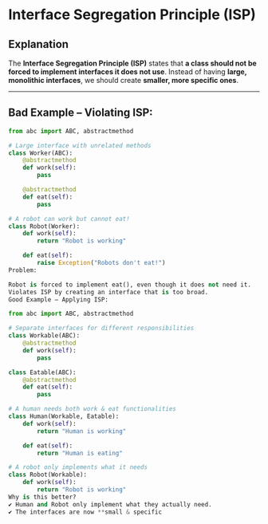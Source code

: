 # Interface Segregation Principle (ISP)

## Explanation  
The **Interface Segregation Principle (ISP)** states that **a class should not be forced to implement interfaces it does not use**. Instead of having **large, monolithic interfaces**, we should create **smaller, more specific ones**.

---

## Bad Example – Violating ISP:
```python
from abc import ABC, abstractmethod

# Large interface with unrelated methods
class Worker(ABC):
    @abstractmethod
    def work(self):
        pass

    @abstractmethod
    def eat(self):
        pass

# A robot can work but cannot eat!
class Robot(Worker):
    def work(self):
        return "Robot is working"

    def eat(self):
        raise Exception("Robots don't eat!")
Problem:

Robot is forced to implement eat(), even though it does not need it.
Violates ISP by creating an interface that is too broad.
Good Example – Applying ISP:

from abc import ABC, abstractmethod

# Separate interfaces for different responsibilities
class Workable(ABC):
    @abstractmethod
    def work(self):
        pass

class Eatable(ABC):
    @abstractmethod
    def eat(self):
        pass

# A human needs both work & eat functionalities
class Human(Workable, Eatable):
    def work(self):
        return "Human is working"

    def eat(self):
        return "Human is eating"

# A robot only implements what it needs
class Robot(Workable):
    def work(self):
        return "Robot is working"
Why is this better?
✔ Human and Robot only implement what they actually need.
✔ The interfaces are now **small & specific